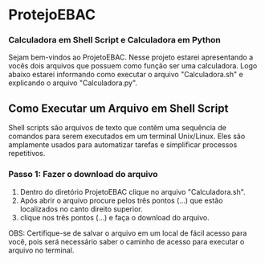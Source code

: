 # ProtejoEBAC
### Calculadora em Shell Script e Calculadora em Python

Sejam bem-vindos ao ProjetoEBAC. Nesse projeto estarei apresentando a vocês dois arquivos que possuem como função ser uma calculadora.
Logo abaixo estarei informando como executar o arquivo "Calculadora.sh" e explicando o arquivo "Calculadora.py".

## Como Executar um Arquivo em Shell Script

Shell scripts são arquivos de texto que contêm uma sequência de comandos para serem executados em um terminal Unix/Linux. Eles são amplamente usados para automatizar tarefas e simplificar processos repetitivos.

### Passo 1: Fazer o download do arquivo
1. Dentro do diretório ProjetoEBAC clique no arquivo "Calculadora.sh".
2. Após abrir o arquivo procure pelos três pontos (...) que estão localizados no canto direito superior.
3. clique nos três pontos (...) e faça o download do arquivo.

OBS: Certifique-se de salvar o arquivo em um local de fácil acesso para você, pois será necessário saber o caminho de acesso para executar o arquivo no terminal.
